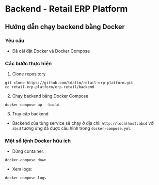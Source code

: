 # Backend - Retail ERP Platform

## Hướng dẫn chạy backend bằng Docker

### Yêu cầu
- Đã cài đặt Docker và Docker Compose

### Các bước thực hiện

1. Clone repository
```
git clone https://github.com/tdattm/retail-erp-platform.git
cd retail-erp-platform/erp-retail/backend
```

2. Chạy backend bằng Docker Compose
```
docker-compose up --build
```

3. Truy cập backend
- Backend của từng service sẽ chạy ở địa chỉ: `http://localhost:abcd` với `abcd` tương ứng đã được cấu hình trong `docker-compose.yml`.

### Một số lệnh Docker hữu ích
- Dừng container:
```
docker-compose down
```
- Xem logs:
```
docker-compose logs
```